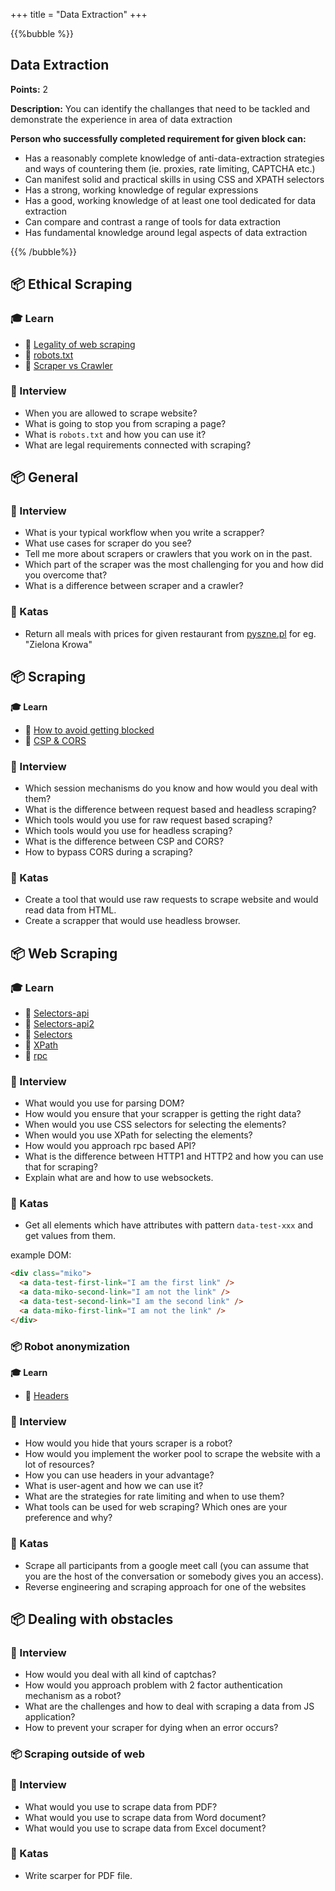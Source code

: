 +++
title = "Data Extraction"
+++

{{%bubble %}}

## Data Extraction

**Points:** 2

**Description:** You can identify the challanges that need to be tackled and demonstrate the experience in area of data extraction

**Person who successfully completed requirement for given block can:**

- Has a reasonably complete knowledge of anti-data-extraction strategies and ways of countering them (ie. proxies, rate limiting, CAPTCHA etc.)
- Can manifest solid and practical skills in using CSS and XPATH selectors
- Has a strong, working knowledge of regular expressions
- Has a good, working knowledge of at least one tool dedicated for data extraction
- Can compare and contrast a range of tools for data extraction
- Has fundamental knowledge around legal aspects of data extraction

{{% /bubble%}}

## **📦  Ethical Scraping**

### **🎓 Learn**

- 📗 [Legality of web scraping](https://www.tutorialspoint.com/python_web_scraping/legality_of_python_web_scraping.htm)
- 📗 [robots.txt](https://yoast.com/ultimate-guide-robots-txt/)
- 📗 [Scraper vs Crawler](https://dzone.com/articles/web-scraping-vs-web-crawling-whats-the-difference)

### **🎤 Interview**

- When you are allowed to scrape website?
- What is going to stop you from scraping a page?
- What is `robots.txt` and how you can use it?
- What are legal requirements connected with scraping?

## **📦  General**

### **🎤 Interview**

- What is your typical workflow when you write a scrapper?
- What use cases for scraper do you see?
- Tell me more about scrapers or crawlers that you work on in the past.
- Which part of the scraper was the most challenging for you and how did you overcome that?
- What is a difference between scraper and a crawler?

### **📝 Katas**

- Return all meals with prices for given restaurant from [pyszne.pl](http://pyszne.pl) for eg. "Zielona Krowa"

## **📦 Scraping**

**🎓 Learn**

- 📗 [How to avoid getting blocked](https://www.scrapingbee.com/blog/web-scraping-without-getting-blocked/)
- 📗 [CSP & CORS](http://peterforgacs.github.io/2019/02/06/CSP-and-CORS/)

### **🎤 Interview**

- Which session mechanisms do you know and how would you deal with them?
- What is the difference between request based and headless scraping?
- Which tools would you use for raw request based scraping?
- Which tools would you use for headless scraping?
- What is the difference between CSP and CORS?
- How to bypass CORS during a scraping?

### **📝 Katas**

- Create a tool that would use raw requests to scrape website and would read data from HTML.
- Create a scrapper that would use headless browser.

## **📦  Web Scraping**

### **🎓 Learn**

- 📗 [Selectors-api](https://www.w3.org/TR/selectors-api2/)
- 📗 [Selectors-api2](https://www.w3.org/TR/selectors-api2/)
- 📗 [Selectors](https://drafts.csswg.org/selectors-4/#complex)
- 📗 [XPath](https://www.scrapingbee.com/blog/practical-xpath-for-web-scraping/)
- 📗 [rpc](https://www.smashingmagazine.com/2016/09/understanding-rest-and-rpc-for-http-apis/)

### **🎤  Interview**

- What would you use for parsing DOM?
- How would you ensure that your scrapper is getting the right data?
- When would you use CSS selectors for selecting the elements?
- When would you use XPath for selecting the elements?
- How would you approach rpc based API?
- What is the difference between HTTP1 and HTTP2 and how you can use that for scraping?
- Explain what are and how to use websockets.

### **📝  Katas**

- Get all elements which have attributes with pattern `data-test-xxx` and get values from them.

example DOM:

```html
<div class="miko">
  <a data-test-first-link="I am the first link" />
  <a data-miko-second-link="I am not the link" />
  <a data-test-second-link="I am the second link" />
  <a data-miko-first-link="I am not the link" />
</div>
```

### **📦 Robot anonymization**

**🎓 Learn**
- 📗  [Headers](https://developer.mozilla.org/en-US/docs/Web/HTTP/Headers)

### **🎤  Interview**

- How would you hide that yours scraper is a robot?
- How would you implement the worker pool to scrape the website with a lot of resources?
- How you can use headers in your advantage?
- What is user-agent and how we can use it?
- What are the strategies for rate limiting and when to use them?
- What tools can be used for web scraping? Which ones are your preference and why?

### **📝 Katas**

- Scrape all participants from a google meet call (you can assume that you are the host of the conversation or somebody gives you an access).
- Reverse engineering and scraping approach for one of the websites

## **📦  Dealing with obstacles**

### **🎤  Interview**

- How would you deal with all kind of captchas?
- How would you approach problem with 2 factor authentication mechanism as a robot?
- What are the challenges and how to deal with scraping a data from JS application?
- How to prevent your scraper for dying when an error occurs?

### **📦 Scraping outside of web**

### **🎤 Interview**

- What would you use to scrape data from PDF?
- What would you use to scrape data from Word document?
- What would you use to scrape data from Excel document?

### **📝 Katas**

- Write scarper for PDF file.
